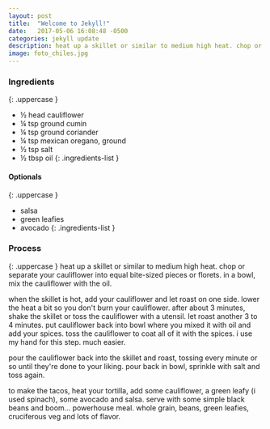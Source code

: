 ```yaml
---
layout: post
title:  "Welcome to Jekyll!"
date:   2017-05-06 16:08:48 -0500
categories: jekyll update
description: heat up a skillet or similar to medium high heat. chop or separate your cauliflower.
image: foto_chiles.jpg
---
```


### Ingredients
{: .uppercase }
- ½ head cauliflower
- ¼ tsp ground cumin
- ¼ tsp ground coriander
- ¼ tsp mexican oregano, ground
- ½ tsp salt
- ½ tbsp oil
{: .ingredients-list }

#### Optionals
{: .uppercase }
- salsa
- green leafies
- avocado
{: .ingredients-list }

### Process
{: .uppercase }
heat up a skillet or similar to medium high heat. chop or separate your cauliflower into equal bite-sized pieces or florets. in a bowl, mix the cauliflower with the oil.


when the skillet is hot, add your cauliflower and let roast on one side. lower the heat a bit so you don't burn your cauliflower. after about 3 minutes, shake the skillet or toss the cauliflower with a utensil. let roast another 3 to 4 minutes. put cauliflower back into bowl where you mixed it with oil and add your spices. toss the cauliflower to coat all of it with the spices. i use my hand for this step. much easier.


pour the cauliflower back into the skillet and roast, tossing every minute or so until they're done to your liking. pour back in bowl, sprinkle with salt and toss again.


to make the tacos, heat your tortilla, add some cauliflower, a green leafy (i used spinach), some avocado and salsa. serve with some simple black beans and boom... powerhouse meal. whole grain, beans, green leafies, cruciferous veg and lots of flavor.
